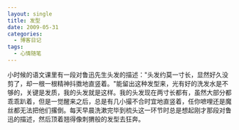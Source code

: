 ```yaml
---
layout: single
title: 发型
date: 2009-05-31
categories:
  - 博客日记
tags:
  - 心情随笔
---
```


小时候的语文课里有一段对鲁迅先生头发的描述：\"头发约莫一寸长，显然好久没剪了，却一根一根精神抖擞地直竖着。\"能留出这种发型来，光有好的洗发水是不够的，关键是发质，我的头发就是这样。我的头发现在两寸长都有，虽然大部分都乖乖趴着，但是一觉醒来之后，总是有几小撮不合时宜地直竖着，任你嗻哩还是魔丝都无法把他们撂倒。每天早晨洗漱完毕到梳头这一环节时总是想起刚才那段对鲁迅的描述，然后顶着翘得像刺猬般的发型去狂奔。
